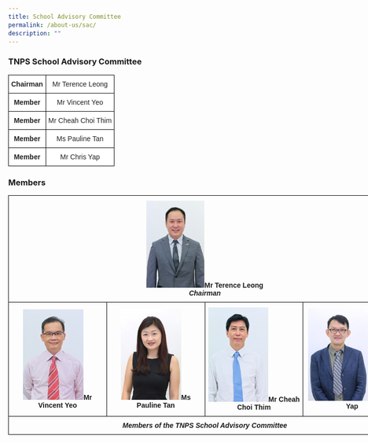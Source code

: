 ```yaml
---
title: School Advisory Committee
permalink: /about-us/sac/
description: ""
---
```

### **TNPS School Advisory Committee**

<style type="text/css">
.tg  {border-collapse:collapse;border-spacing:0;margin:0px auto;}
.tg td{border-color:black;border-style:solid;border-width:1px;font-family:Arial, sans-serif;font-size:14px;
  overflow:hidden;padding:10px 5px;word-break:normal;}
.tg th{border-color:black;border-style:solid;border-width:1px;font-family:Arial, sans-serif;font-size:14px;
  font-weight:normal;overflow:hidden;padding:10px 5px;word-break:normal;}
.tg .tg-n4qt{background-color:#FFF;color:#222;font-weight:bold;text-align:center;vertical-align:top}
.tg .tg-ii8k{background-color:#FFF;color:#222;text-align:center;vertical-align:top}
.tg .tg-ku5w{background-color:#FFF;color:#222;text-align:center;vertical-align:middle}
.tg .tg-4su8{background-color:#FFFa;text-align:left;vertical-align:top}
</style>

<table class="tg">
<tbody>
 
<tr>
<td class="tg-n4qt">Chairman</td>
<td class="tg-ii8k">Mr Terence Leong</td>
</tr>
  
<tr>
<td class="tg-n4qt">Member</td>
<td class="tg-ii8k">Mr Vincent Yeo<br></td>
</tr>
  
<tr>
<td class="tg-n4qt">Member</td>
<td class="tg-ii8k">Mr Cheah Choi Thim</td>
</tr>

<tr>
<td class="tg-n4qt">Member</td>
<td class="tg-ii8k">Ms Pauline Tan</td>
</tr>
  
<tr>
<td class="tg-n4qt">Member</td>
<td class="tg-ii8k">Mr Chris Yap</td>
</tr>
 
</tbody>
</table>

### **Members**

<style type="text/css">
.tg  {border-collapse:collapse;border-spacing:0;margin:0px auto;}
.tg td{border-color:black;border-style:solid;border-width:1px;font-family:Arial, sans-serif;font-size:14px;
  overflow:hidden;padding:10px 5px;word-break:normal;}
.tg th{border-color:black;border-style:solid;border-width:1px;font-family:Arial, sans-serif;font-size:14px;
  font-weight:normal;overflow:hidden;padding:10px 5px;word-break:normal;}
.tg .tg-wa1i{font-weight:bold;text-align:center;vertical-align:middle}
</style>
<table class="tg" style="undefined;table-layout: fixed; width: 800px">
<colgroup>
<col style="width: 200px">
<col style="width: 200px">
<col style="width: 200px">
<col style="width: 200px">
</colgroup>
<tbody>
  <tr>
    <td class="tg-wa1i" colspan="4"><img src="/images/terence leong.png" 
																				 style="width:15%">Mr Terence Leong<br><em>Chairman</em></td>
  </tr>
  <tr>
    <td class="tg-wa1i"><img src="/images/vincentyeo.png" 
     style="width:65%">Mr Vincent Yeo</td>
    <td class="tg-wa1i"><img src="/images/paulinetan.png" 
     style="width:65%">Ms Pauline Tan</td>
    <td class="tg-wa1i"><img src="/images/cheahchoithim.png" 
     style="width:65%">Mr Cheah Choi Thim</td>
    <td class="tg-wa1i"><img src="/images/chrisyap.png" 
     style="width:65%">Mr Chris Yap</td>
  </tr>
	<tr>
		<td class="tg-wa1i" colspan="4"><em>Members of the TNPS School Advisory Committee</em>
	</tr>
</tbody>
</table>